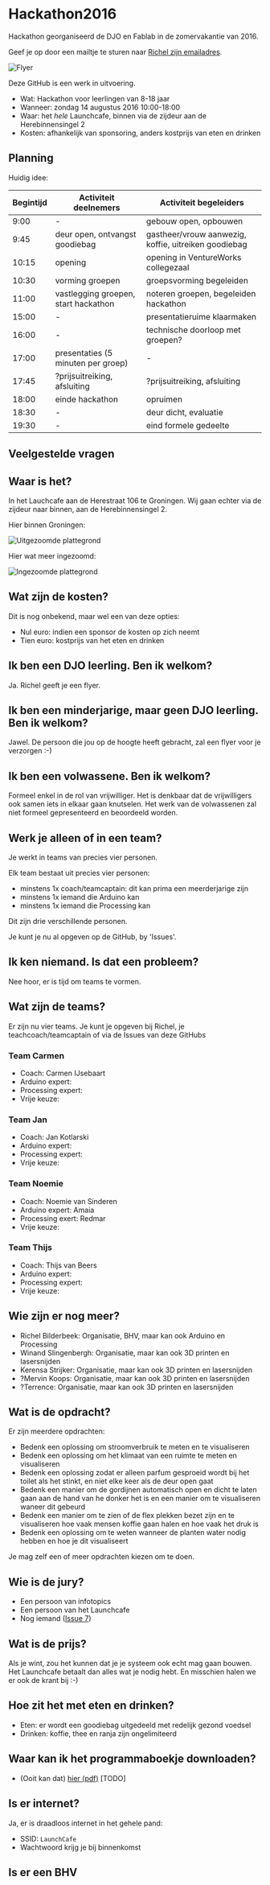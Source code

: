 # Hackathon2016

Hackathon georganiseerd de DJO en Fablab in de zomervakantie van 2016.

Geef je op door een mailtje te sturen naar [Richel zijn emailadres](richelbilderbeek.nl/Email.png).

![Flyer](Flyer/Flyer.png)

Deze GitHub is een werk in uitvoering.

 * Wat: Hackathon voor leerlingen van 8-18 jaar
 * Wanneer: zondag 14 augustus 2016 10:00-18:00
 * Waar: het *hele* Launchcafe, binnen via de zijdeur aan de Herebinnensingel 2
 * Kosten: afhankelijk van sponsoring, anders kostprijs van eten en drinken

## Planning 

Huidig idee:

Begintijd|Activiteit deelnemers|Activiteit begeleiders
---|---|---
9:00| - |gebouw open, opbouwen
9:45|deur open, ontvangst goodiebag|gastheer/vrouw aanwezig, koffie, uitreiken goodiebag
10:15|opening|opening in VentureWorks collegezaal
10:30|vorming groepen|groepsvorming begeleiden
11:00|vastlegging groepen, start hackathon|noteren groepen, begeleiden hackathon
15:00| - | presentatieruime klaarmaken
16:00| - | technische doorloop met groepen?
17:00|presentaties (5 minuten per groep)| - 
17:45|?prijsuitreiking, afsluiting|?prijsuitreiking, afsluiting
18:00|einde hackathon|opruimen
18:30| - | deur dicht, evaluatie
19:30| - | eind formele gedeelte

## Veelgestelde vragen

## Waar is het?

In het Lauchcafe aan de Herestraat 106 te Groningen.
Wij gaan echter via de zijdeur naar binnen, aan de Herebinnensingel 2.

Hier binnen Groningen:

![Uitgezoomde plattegrond](PlattegrondUitzoom.png)

Hier wat meer ingezoomd:

![Ingezoomde plattegrond](PlattegrondInzoom.png)

## Wat zijn de kosten?

Dit is nog onbekend, maar wel een van deze opties:

 * Nul euro: indien een sponsor de kosten op zich neemt
 * Tien euro: kostprijs van het eten en drinken

## Ik ben een DJO leerling. Ben ik welkom?

Ja. Richel geeft je een flyer.

## Ik ben een minderjarige, maar geen DJO leerling. Ben ik welkom?

Jawel. De persoon die jou op de hoogte heeft gebracht, zal
een flyer voor je verzorgen :-)

## Ik ben een volwassene. Ben ik welkom?

Formeel enkel in de rol van vrijwilliger.
Het is denkbaar dat de vrijwilligers ook samen iets in 
elkaar gaan knutselen. Het werk van de volwassenen zal niet
formeel gepresenteerd en beoordeeld worden.

## Werk je alleen of in een team?

Je werkt in teams van precies vier personen.

Elk team bestaat uit precies vier personen:

 * minstens 1x coach/teamcaptain: dit kan prima een meerderjarige zijn
 * minstens 1x iemand die Arduino kan
 * minstens 1x iemand die Processing kan

Dit zijn drie verschillende personen.

Je kunt je nu al opgeven op de GitHub, by 'Issues'.

## Ik ken niemand. Is dat een probleem?

Nee hoor, er is tijd om teams te vormen.

## Wat zijn de teams?

Er zijn nu vier teams. Je kunt je
opgeven bij Richel, je teachcoach/teamcaptain
of via de Issues van deze GitHubs

### Team Carmen

 * Coach: Carmen IJsebaart
 * Arduino expert:
 * Processing expert:
 * Vrije keuze:

### Team Jan

 * Coach: Jan Kotlarski
 * Arduino expert:
 * Processing expert:
 * Vrije keuze:

### Team Noemie

 * Coach: Noemie van Sinderen
 * Arduino expert: Amaia
 * Processing exert: Redmar
 * Vrije keuze:

### Team Thijs

 * Coach: Thijs van Beers
 * Arduino expert:
 * Processing expert:
 * Vrije keuze:

## Wie zijn er nog meer?

 * Richel Bilderbeek: Organisatie, BHV, maar kan ook Arduino en Processing
 * Winand Slingenbergh: Organisatie, maar kan ook 3D printen en lasersnijden
 * Kerensa Strijker: Organisatie, maar kan ook 3D printen en lasersnijden
 * ?Mervin Koops: Organisatie, maar kan ook 3D printen en lasersnijden
 * ?Terrence: Organisatie, maar kan ook 3D printen en lasersnijden


## Wat is de opdracht?

Er zijn meerdere opdrachten:

 * Bedenk een oplossing om stroomverbruik te meten en te visualiseren
 * Bedenk een oplossing om het klimaat van een ruimte te meten en visualiseren
 * Bedenk een oplossing zodat er alleen parfum gesproeid wordt bij het toilet als het stinkt, en niet elke keer als de deur open gaat
 * Bedenk een manier om de gordijnen automatisch open en dicht te laten gaan aan de hand van he donker het is en een manier om te visualiseren waneer dit gebeurd
 * Bedenk een manier om te zien of de flex plekken bezet zijn en te visualiseren hoe vaak mensen koffie gaan halen en hoe vaak het druk is
 * Bedenk een oplossing om te weten wanneer de planten water nodig hebben en hoe je dit visualiseert

Je mag zelf een of meer opdrachten kiezen om te doen.

## Wie is de jury?

 * Een persoon van infotopics
 * Een persoon van het Launchcafe
 * Nog iemand ([Issue 7](https://github.com/richelbilderbeek/Hackathon2016/issues/7))

## Wat is de prijs?

Als je wint, zou het kunnen dat je je systeem ook echt mag gaan bouwen.
Het Launchcafe betaalt dan alles wat je nodig hebt.
En misschien halen we er ook de krant bij :-)

## Hoe zit het met eten en drinken?

 * Eten: er wordt een goodiebag uitgedeeld met redelijk gezond voedsel
 * Drinken: koffie, thee en ranja zijn ongelimiteerd 

## Waar kan ik het programmaboekje downloaden?

 * (Ooit kan dat) [hier (pdf)](Boekje.pdf) [TODO]

## Is er internet?

Ja, er is draadloos internet in het gehele pand:

 * SSID: `LaunchCafe`
 * Wachtwoord krijg je bij binnenkomst

## Is er een BHV
